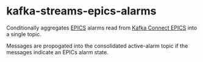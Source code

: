 # kafka-streams-epics-alarms
Conditionally aggregates [EPICS](https://epics-controls.org) alarms read from [Kafka Connect EPICS](https://github.com/JeffersonLab/epics2web) into a single topic.  

Messages are propogated into the consolidated active-alarm topic if the messages indicate an EPICs alarm state. 
